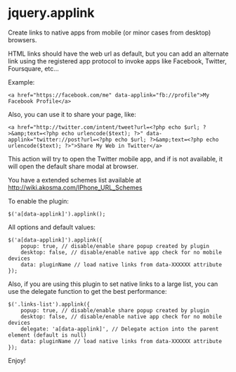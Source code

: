 jquery.applink
==============

Create links to native apps from mobile (or minor cases from desktop) browsers.

HTML links should have the web url as default, but you can add an alternate link using the registered app protocol to invoke apps like Facebook, Twitter, Foursquare, etc...

Example:

    <a href="https://facebook.com/me" data-applink="fb://profile">My Facebook Profile</a>

Also, you can use it to share your page, like:

    <a href="http://twitter.com/intent/tweet?url=<?php echo $url; ?>&amp;text=<?php echo urlencode($text); ?>" data-applink="twitter://post?url=<?php echo $url; ?>&amp;text=<?php echo urlencode($text); ?>">Share My Web in Twitter</a>

This action will try to open the Twitter mobile app, and if is not available, it will open the default share modal at browser.

You have a extended schemes list available at http://wiki.akosma.com/IPhone_URL_Schemes

To enable the plugin:

    $('a[data-applink]').applink();

All options and default values:

    $('a[data-applink]').applink({
        popup: true, // disable/enable share popup created by plugin
        desktop: false, // disable/enable native app check for no mobile devices
        data: pluginName // load native links from data-XXXXXX attribute
    });

Also, if you are using this plugin to set native links to a large list, you can use the delegate function to get the best performance:

    $('.links-list').applink({
        popup: true, // disable/enable share popup created by plugin
        desktop: false, // disable/enable native app check for no mobile devices
        delegate: 'a[data-applink]', // Delegate action into the parent element (default is null)
        data: pluginName // load native links from data-XXXXXX attribute
    });

Enjoy!
